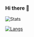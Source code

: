 ### Hi there 👋

<!--
**RABCbot/rabcbot** is a ✨ _special_ ✨ repository because its `README.md` (this file) appears on your GitHub profile.

Here are some ideas to get you started:

- 🔭 I’m currently working on ...
- 🌱 I’m currently learning ...
- 👯 I’m looking to collaborate on ...
- 🤔 I’m looking for help with ...
- 💬 Ask me about ...
- 📫 How to reach me: ...
- 😄 Pronouns: ...
- ⚡ Fun fact: ...
-->

![Stats](https://github-readme-stats.vercel.app/api?username=rabcbot&show_icons=true&count_private=true&include_all_commits=true&custom_title=RABCbot%21&hide_border=true&theme=vision-friendly-dark)

[![Langs](https://github-readme-stats.vercel.app/api/top-langs/?username=rabcbot)](https://github.com/anuraghazra/github-readme-stats)

